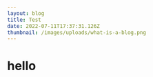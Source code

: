 ```yaml
---
layout: blog
title: Test
date: 2022-07-11T17:37:31.126Z
thumbnail: /images/uploads/what-is-a-blog.png
---
```

# hello

